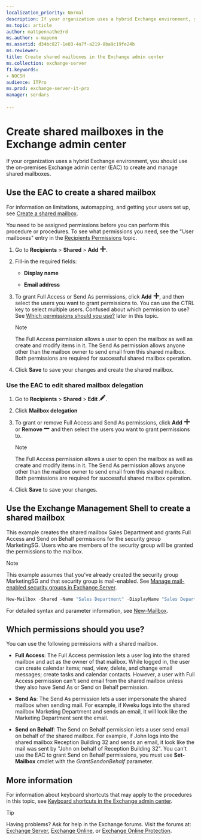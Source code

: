 ```yaml
---
localization_priority: Normal
description: If your organization uses a hybrid Exchange environment, you should use the on-premises Exchange admin center (EAC) to create and manage shared mailboxes.
ms.topic: article
author: mattpennathe3rd
ms.author: v-mapenn
ms.assetid: d34bc827-1e83-4a7f-a219-8ba9c19fe24b
ms.reviewer:
title: Create shared mailboxes in the Exchange admin center
ms.collection: exchange-server
f1.keywords:
- NOCSH
audience: ITPro
ms.prod: exchange-server-it-pro
manager: serdars

---
```


# Create shared mailboxes in the Exchange admin center

If your organization uses a hybrid Exchange environment, you should use the on-premises Exchange admin center (EAC) to create and manage shared mailboxes.

## Use the EAC to create a shared mailbox

For information on limitations, automapping, and getting your users set up, see [Create a shared mailbox](https://support.office.com/article/871a246d-3acd-4bba-948e-5de8be0544c9).

You need to be assigned permissions before you can perform this procedure or procedures. To see what permissions you need, see the "User mailboxes" entry in the [Recipients Permissions](../../permissions/feature-permissions/recipient-permissions.md) topic.

1. Go to **Recipients** \> **Shared** \> **Add** ![Add icon](../../media/ITPro_EAC_AddIcon.png).

2. Fill-in the required fields:

   - **Display name**

   - **Email address**

3. To grant Full Access or Send As permissions, click **Add** ![Add icon](../../media/ITPro_EAC_AddIcon.png), and then select the users you want to grant permissions to. You can use the CTRL key to select multiple users. Confused about which permission to use? See [Which permissions should you use?](#which-permissions-should-you-use) later in this topic.

   > [!NOTE]
   > The Full Access permission allows a user to open the mailbox as well as create and modify items in it. The Send As permission allows anyone other than the mailbox owner to send email from this shared mailbox. Both permissions are required for successful shared mailbox operation.

4. Click **Save** to save your changes and create the shared mailbox.

### Use the EAC to edit shared mailbox delegation

1. Go to **Recipients** \> **Shared** \> **Edit** ![Edit icon](../../media/ITPro_EAC_EditIcon.png).

2. Click **Mailbox delegation**

3. To grant or remove Full Access and Send As permissions, click **Add** ![Add icon](../../media/ITPro_EAC_AddIcon.png) or **Remove** ![Remove icon](../../media/ITPro_EAC_RemoveIcon.png) and then select the users you want to grant permissions to.

   > [!NOTE]
   > The Full Access permission allows a user to open the mailbox as well as create and modify items in it. The Send As permission allows anyone other than the mailbox owner to send email from this shared mailbox. Both permissions are required for successful shared mailbox operation.

4. Click **Save** to save your changes.

## Use the Exchange Management Shell to create a shared mailbox

This example creates the shared mailbox Sales Department and grants Full Access and Send on Behalf permissions for the security group MarketingSG. Users who are members of the security group will be granted the permissions to the mailbox.

> [!NOTE]
> This example assumes that you've already created the security group MarketingSG and that security group is mail-enabled. See [Manage mail-enabled security groups in Exchange Server](../../recipients/mail-enabled-security-groups.md).

```PowerShell
New-Mailbox -Shared -Name "Sales Department" -DisplayName "Sales Department" -Alias Sales | Set-Mailbox -GrantSendOnBehalfTo MarketingSG | Add-MailboxPermission -User MarketingSG -AccessRights FullAccess -InheritanceType All
```

For detailed syntax and parameter information, see [New-Mailbox](https://docs.microsoft.com/powershell/module/exchange/new-mailbox).

## Which permissions should you use?

You can use the following permissions with a shared mailbox.

- **Full Access**: The Full Access permission lets a user log into the shared mailbox and act as the owner of that mailbox. While logged in, the user can create calendar items; read, view, delete, and change email messages; create tasks and calendar contacts. However, a user with Full Access permission can't send email from the shared mailbox unless they also have Send As or Send on Behalf permission.

- **Send As**: The Send As permission lets a user impersonate the shared mailbox when sending mail. For example, if Kweku logs into the shared mailbox Marketing Department and sends an email, it will look like the Marketing Department sent the email.

- **Send on Behalf**: The Send on Behalf permission lets a user send email on behalf of the shared mailbox. For example, if John logs into the shared mailbox Reception Building 32 and sends an email, it look like the mail was sent by "John on behalf of Reception Building 32". You can't use the EAC to grant Send on Behalf permissions, you must use **Set-Mailbox** cmdlet with the _GrantSendonBehalf_ parameter.

## More information

For information about keyboard shortcuts that may apply to the procedures in this topic, see [Keyboard shortcuts in the Exchange admin center](../../about-documentation/exchange-admin-center-keyboard-shortcuts.md).

> [!TIP]
> Having problems? Ask for help in the Exchange forums. Visit the forums at: [Exchange Server](https://go.microsoft.com/fwlink/p/?linkId=60612), [Exchange Online](https://go.microsoft.com/fwlink/p/?linkId=267542), or [Exchange Online Protection](https://go.microsoft.com/fwlink/p/?linkId=285351).

